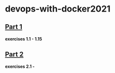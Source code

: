 # devops-with-docker2021

## [Part 1](https://devopswithdocker.com/part1/) 
#### exercises 1.1 - 1.15

## [Part 2](https://devopswithdocker.com/part2/) 
#### exercises 2.1 - 
